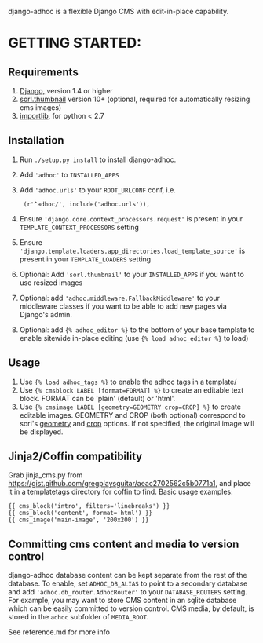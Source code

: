 django-adhoc is a flexible Django CMS with edit-in-place capability. 


GETTING STARTED:
================

Requirements
------------
1. [Django,](https://www.djangoproject.com) version 1.4 or higher
2. [sorl.thumbnail](https://github.com/sorl/sorl-thumbnail) version 10+ (optional, 
   required for automatically resizing cms images)
3. [importlib](https://pypi.python.org/pypi/importlib), for python < 2.7

Installation
------------
1. Run `./setup.py install` to install django-adhoc.
2. Add `'adhoc'` to `INSTALLED_APPS`
3. Add `'adhoc.urls'` to your `ROOT_URLCONF` conf, i.e.
    
        (r'^adhoc/', include('adhoc.urls')),

4. Ensure `'django.core.context_processors.request'` is present in your 
   `TEMPLATE_CONTEXT_PROCESSORS` setting
5. Ensure `'django.template.loaders.app_directories.load_template_source'` is present in 
   your `TEMPLATE_LOADERS` setting
6. Optional: Add `'sorl.thumbnail'` to your `INSTALLED_APPS` if you want to use
   resized images
7. Optional: add `'adhoc.middleware.FallbackMiddleware'` to your middleware
   classes if you want to be able to add new pages via Django's admin.
8. Optional: add `{% adhoc_editor %}` to the bottom of your base template to
   enable sitewide in-place editing (use `{% load adhoc_editor %}` to load)

Usage
-----
1. Use `{% load adhoc_tags %}` to enable the adhoc tags in a template/
2. Use `{% cmsblock LABEL [format=FORMAT] %}` to create an editable text block.
   FORMAT can be 'plain' (default) or 'html'.
3. Use `{% cmsimage LABEL [geometry=GEOMETRY crop=CROP] %}` to create editable images. 
   GEOMETRY and CROP (both optional) correspond to sorl's 
   [geometry](http://thumbnail.sorl.net/template.html#geometry) and
   [crop](http://thumbnail.sorl.net/template.html#crop) options. If not specified, the
   original image will be displayed.

Jinja2/Coffin compatibility
---------------------------
Grab jinja_cms.py from https://gist.github.com/gregplaysguitar/aeac2702562c5b0771a1, and 
place it in a templatetags directory for coffin to find. Basic usage examples:

    {{ cms_block('intro', filters='linebreaks') }}
    {{ cms_block('content', format='html') }}
    {{ cms_image('main-image', '200x200') }}

Committing cms content and media to version control
-----------------------------------------
django-adhoc database content can be kept separate from the rest of the 
database. To enable, set `ADHOC_DB_ALIAS` to point to a secondary database and 
add `'adhoc.db_router.AdhocRouter'` to your `DATABASE_ROUTERS` setting. For 
example, you may want to store CMS content in an sqlite database which can be
easily committed to version control. CMS media, by default, is stored in the 
`adhoc` subfolder of `MEDIA_ROOT`.


See reference.md for more info
